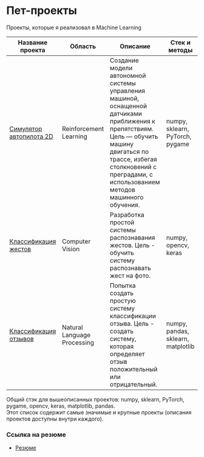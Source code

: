 # Пет-проекты

Проекты, которые я реализовал в Machine Learning
  
| Название проекта | Область | Описание | Стек и методы |
| --- | --- | --- | --- | 
| [Симулятор автопилота 2D](https://github.com/fluke8/neuro-race-python) | Reinforcement Learning | Создание модели автономной системы управления машиной, оснащенной датчиками приближения к препятствиям. Цель — обучить машину двигаться по трассе, избегая столкновений с преградами, с использованием методов машинного обучения. | numpy, sklearn, PyTorch, pygame |  
| [Классификация жестов](https://github.com/fluke8/gestureclassification) | Computer Vision | Разработка простой системы распознавания жестов.  Цель - обучить систему распознавать жест на фото. | numpy, opencv, keras | 
| [Классификация отзывов](https://github.com/fluke8/reviewclassification) | Natural Language Processing | Попытка создать простую систему классификации отзыва. Цель - создать систему, которая определяет отзыв положительный или отрицательный. | numpy, pandas, sklearn, matplotlib | 

Общий стэк для вышеописанных проектов: numpy, sklearn, PyTorch, pygame, opencv, keras, matplotlib, pandas.  
Этот список содержит самые значимые и крупные проекты (описания проектов доступны внутри каждого).  


### Ссылка на резюме  
- [Резюме](https://github.com/fluke8/fluke8/blob/main/CV_ML_Engineer_Tretyakov.pdf) 
